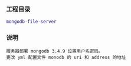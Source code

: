 ### 工程目录
``` lua
mongodb-file-server
```
### 说明

```
服务器部署 mongodb 3.4.9 设置用户名密码。
更改 yml 配置文件 monodb 的 uri 和 address 的地址

```



